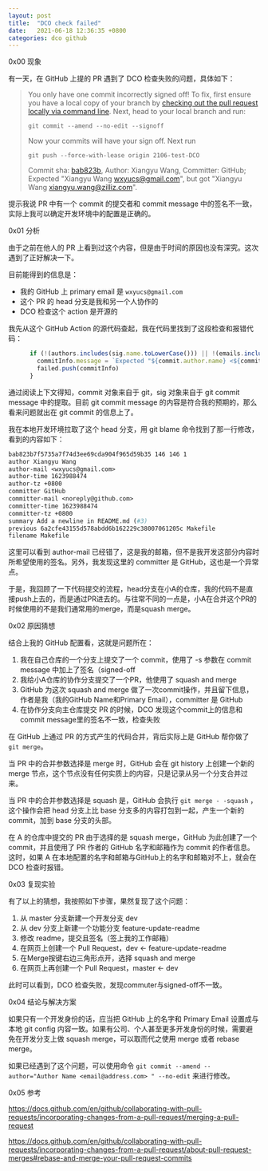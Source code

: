 ```yaml
---
layout: post
title:  "DCO check failed"
date:   2021-06-18 12:36:35 +0800
categories: dco github
---
```

0x00 现象

有一天，在 GitHub 上提的 PR 遇到了 DCO 检查失败的问题，具体如下：

>   You only have one commit incorrectly signed off! To fix, first ensure you have a local copy of your branch by [checking out the pull request locally via command line](https://help.github.com/en/github/collaborating-with-issues-and-pull-requests/checking-out-pull-requests-locally). Next, head to your local branch and run:
>
>   ```
>   git commit --amend --no-edit --signoff
>   ```
>
>   Now your commits will have your sign off. Next run
>
>   ```
>   git push --force-with-lease origin 2106-test-DCO
>   ```
>
>   Commit sha: [bab823b](https://github.com/milvus-io/milvus/pull/5855/commits/bab823b7f5735a7f74d3ee69cda904f965d59b35), Author: Xiangyu Wang, Committer: GitHub; Expected "Xiangyu Wang [wxyucs@gmail.com](mailto:wxyucs@gmail.com)", but got "Xiangyu Wang [xiangyu.wang@zilliz.com](mailto:xiangyu.wang@zilliz.com)".

提示我说 PR 中有一个 commit 的提交者和 commit message 中的签名不一致，实际上我可以确定开发环境中的配置是正确的。



0x01 分析

由于之前在他人的 PR 上看到过这个内容，但是由于时间的原因也没有深究。这次遇到了正好解决一下。

目前能得到的信息是：

-   我的 GitHub 上 primary email 是 `wxyucs@gmail.com`
-   这个 PR 的 head 分支是我和另一个人协作的
-   DCO 检查这个 action 是开源的



我先从这个 GitHub Action 的源代码查起，我在代码里找到了这段检查和报错代码：

```js
      if (!(authors.includes(sig.name.toLowerCase())) || !(emails.includes(sig.email.toLowerCase()))) {
        commitInfo.message = `Expected "${commit.author.name} <${commit.author.email}>", but got "${sig.name} <${sig.email}>".`
        failed.push(commitInfo)
      }
```

通过阅读上下文得知，commit 对象来自于 git，sig 对象来自于 git commit message 中的提取。目前 git commit message 的内容是符合我的预期的，那么看来问题就出在 git commit 的信息上了。



我在本地开发环境拉取了这个 head 分支，用 git blame 命令找到了那一行修改，看到的内容如下：

```makefile
bab823b7f5735a7f74d3ee69cda904f965d59b35 146 146 1
author Xiangyu Wang
author-mail <wxyucs@gmail.com>
author-time 1623988474
author-tz +0800
committer GitHub
committer-mail <noreply@github.com>
committer-time 1623988474
committer-tz +0800
summary Add a newline in README.md (#3)
previous 6a2cfe43155d578abdd6b162229c38007061205c Makefile
filename Makefile
```

这里可以看到 author-mail 已经错了，这是我的邮箱，但不是我开发这部分内容时所希望使用的签名。另外，我发现这里的 committer 是 GitHub，这也是一个异常点。



于是，我回顾了一下代码提交的流程，head分支在小A的仓库，我的代码不是直接push上去的，而是通过PR进去的。与往常不同的一点是，小A在合并这个PR的时候使用的不是我们通常用的merge，而是squash merge。



0x02 原因猜想

结合上我的 GitHub 配置看，这就是问题所在：

1.  我在自己仓库的一个分支上提交了一个 commit，使用了 -s 参数在 commit message 中加上了签名（signed-off
2.  我给小A仓库的协作分支提交了一个PR，他使用了 squash and merge
3.  GitHub 为这次 squash and merge 做了一次commit操作，并且留下信息，作者是我（我的GitHub Name和Primary Email），committer 是 GitHub
4.  在协作分支向主仓库提交 PR 的时候，DCO 发现这个commit上的信息和commit message里的签名不一致，检查失败



在 GitHub 上通过 PR 的方式产生的代码合并，背后实际上是 GitHub 帮你做了 `git merge`。

当 PR 中的合并参数选择是 merge 时，GitHub 会在 git history 上创建一个新的 merge 节点，这个节点没有任何实质上的内容，只是记录从另一个分支合并过来。

当 PR 中的合并参数选择是 squash 是，GitHub 会执行 `git merge - -squash` ，这个操作会把 head 分支上比 base 分支多的内容打包到一起，产生一个新的 commit，加到 base 分支的头部。

在 A 的仓库中提交的 PR 由于选择的是 squash merge，GitHub 为此创建了一个 commit，并且使用了 PR 作者的 GitHub 名字和邮箱作为 commit 的作者信息。这时，如果 A 在本地配置的名字和邮箱与GitHub上的名字和邮箱对不上，就会在 DCO 检查时报错。



0x03 复现实验

有了以上的猜想，我按照如下步骤，果然复现了这个问题：

1.  从 master 分支新建一个开发分支 dev
2.  从 dev 分支上新建一个功能分支 feature-update-readme
3.  修改 readme，提交且签名（签上我的工作邮箱）
4.  在网页上创建一个 Pull Request，dev <- feature-update-readme
5.  在Merge按键右边三角形点开，选择 squash and merge
6.  在网页上再创建一个 Pull Request，master <- dev

此时可以看到，DCO 检查失败，发现commuter与signed-off不一致。



0x04 结论与解决方案

如果只有一个开发身份的话，应当把 GitHub 上的名字和 Primary Email 设置成与本地 git config 内容一致。如果有公司、个人甚至更多开发身份的时候，需要避免在开发分支上做 squash merge，可以取而代之使用 merge 或者 rebase merge。

如果已经遇到了这个问题，可以使用命令 `git commit --amend --author="Author Name <email@address.com> " --no-edit` 来进行修改。





0x05 参考

https://docs.github.com/en/github/collaborating-with-pull-requests/incorporating-changes-from-a-pull-request/merging-a-pull-request

https://docs.github.com/en/github/collaborating-with-pull-requests/incorporating-changes-from-a-pull-request/about-pull-request-merges#rebase-and-merge-your-pull-request-commits